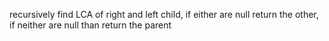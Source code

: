 recursively find LCA of right and left child, if either are null return the other, if neither are null than return the parent
